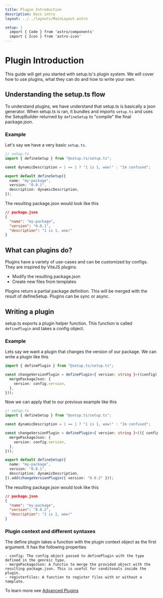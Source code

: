 ```yaml
---
title: Plugin Introduction
description: Docs intro
layout: ../../layouts/MainLayout.astro

setup: |
  import { Code } from 'astro/components'
  import { Icon } from 'astro-icon'
---
```


# Plugin Introduction

This guide will get you started with setup.ts's plugin system. We will cover how to use plugins, what they can do and how to write your own.

## Understanding the setup.ts flow

To understand plugins, we have understand that setup.ts is basically a json generator. When setup.ts is ran, it bundles and imports `setup.ts` and uses the SetupBuilder returned by `defineSetup` to "compile" the final package.json.

### Example

Let's say we have a very basic `setup.ts`.

```ts
// setup.ts
import { defineSetup } from "@setup.ts/setup.ts";

const dynamicDescription = 1 == 1 ? "1 is 1, wow!" : "Im confused";

export default defineSetup({
  name: "my-package",
  version: "0.0.1",
  description: dynamicDescription,
});
```

The resulting package.json would look like this

```json
// package.json
{
  "name": "my-package",
  "version": "0.0.1",
  "description": "1 is 1, wow!"
}
```

## What can plugins do?

Plugins have a variety of use-cases and can be customized by configs. They are inspired by ViteJS plugins.

- Modify the resulting package.json
- Create new files from templates

Plugins return a partial package definition. This will be merged with the result of defineSetup. Plugins can be sync or async.

## Writing a plugin

setup.ts exports a plugin helper function. This function is called `definePlugin` and takes a config object.

### Example

Lets say we want a plugin that changes the version of our package. We can write a plugin like this

```ts
import { definePlugin } from "@setup.ts/setup.ts";

const changeVersionPlugin = definePlugin<{ version: string }>((config) => ({
  mergePackageJson: {
    version: config.version,
  },
}));
```

Now we can apply that to our previous example like this

```ts
// setup.ts
import { defineSetup } from "@setup.ts/setup.ts";

const dynamicDescription = 1 == 1 ? "1 is 1, wow!" : "Im confused";

const changeVersionPlugin = definePlugin<{ version: string }>(({ config }) => ({
  mergePackageJson: {
    version: config.version,
  },
}));

export default defineSetup({
  name: "my-package",
  version: "0.0.1",
  description: dynamicDescription,
}).add(changeVersionPlugin({ version: "0.0.2" }));
```

The resulting package.json would look like this

```json
// package.json
{
  "name": "my-package",
  "version": "0.0.2",
  "description": "1 is 1, wow!"
}
```

### Plugin context and different syntaxes

The define plugin takes a function with the plugin context object as the first argument. It has the following properties

    - config: The config object passed to definePlugin with the type defined in the genreic type.
    - mergePackageJson: A functio to merge the provided object with the resulting package.json. This is useful for conditonals inside the plugin.
    - registerFiles: A function to register files with or without a template.

To learn more see [Advanced Plugins](/plugins/advanced)
